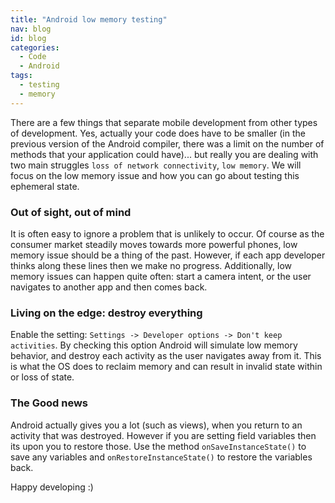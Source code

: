 ```yaml
---
title: "Android low memory testing"
nav: blog
id: blog
categories:
  - Code
  - Android
tags:
  - testing
  - memory
---
```


There are a few things that separate mobile development from other types of development. Yes, actually your code does have to be smaller (in the previous version of the Android compiler, there was a limit on the number of methods that your application could have)... but really you are dealing with two main struggles `loss of network connectivity`, `low memory`. We will focus on the low memory issue and how you can go about testing this ephemeral state.

### Out of sight, out of mind
It is often easy to ignore a problem that is unlikely to occur. Of course as the consumer market steadily moves towards more powerful phones, low memory issue should be a thing of the past. However, if each app developer thinks along these lines then we make no progress. Additionally, low memory issues can happen quite often: start a camera intent, or the user navigates to another app and then comes back.

### Living on the edge: destroy everything
Enable the setting: `Settings -> Developer options -> Don't keep activities`. By checking this option Android will simulate low memory behavior, and destroy each activity as the user navigates away from it. This is what the OS does to reclaim memory and can result in invalid state within or loss of state.

### The Good news
Android actually gives you a lot (such as views), when you return to an activity that was destroyed. However if you are setting field variables then its upon you to restore those. Use the method `onSaveInstanceState()` to save any variables and `onRestoreInstanceState()` to restore the variables back.


Happy developing :)
